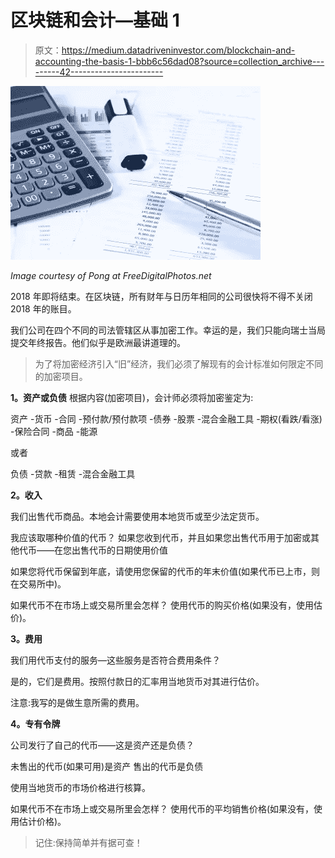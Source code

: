 # 区块链和会计—基础 1

> 原文：<https://medium.datadriveninvestor.com/blockchain-and-accounting-the-basis-1-bbb6c56dad08?source=collection_archive---------42----------------------->

![](img/e3c33343099fedbd4887bfe33046d9c1.png)

*Image courtesy of Pong at FreeDigitalPhotos.net*

2018 年即将结束。在区块链，所有财年与日历年相同的公司很快将不得不关闭 2018 年的账目。

我们公司在四个不同的司法管辖区从事加密工作。幸运的是，我们只能向瑞士当局提交年终报告。他们似乎是欧洲最讲道理的。

> 为了将加密经济引入“旧”经济，我们必须了解现有的会计标准如何限定不同的加密项目。

**1。资产或负债**
根据内容(加密项目)，会计师必须将加密鉴定为:

资产
-货币
-合同
-预付款/预付款项
-债券
-股票
-混合金融工具
-期权(看跌/看涨)
-保险合同
-商品
-能源

或者

负债
-贷款
-租赁
-混合金融工具

**2。收入**

我们出售代币商品。本地会计需要使用本地货币或至少法定货币。

我应该取哪种价值的代币？
如果您收到代币，并且如果您出售代币用于加密或其他代币——在您出售代币的日期使用价值

如果您将代币保留到年底，请使用您保留的代币的年末价值(如果代币已上市，则在交易所中)。

如果代币不在市场上或交易所里会怎样？
使用代币的购买价格(如果没有，使用估价)。

**3。费用**

我们用代币支付的服务—这些服务是否符合费用条件？

是的，它们是费用。按照付款日的汇率用当地货币对其进行估价。

注意:我写的是做生意所需的费用。

**4。专有令牌**

公司发行了自己的代币——这是资产还是负债？

未售出的代币(如果可用)是资产
售出的代币是负债

使用当地货币的市场价格进行核算。

如果代币不在市场上或交易所里会怎样？
使用代币的平均销售价格(如果没有，使用估计价格)。

> 记住:保持简单并有据可查！